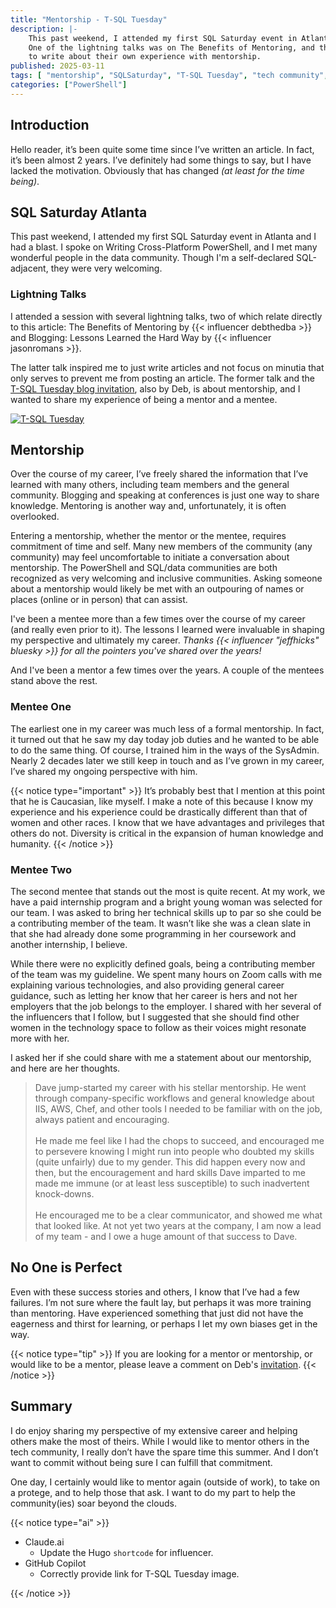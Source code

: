 ```yaml
---
title: "Mentorship - T-SQL Tuesday"
description: |-
    This past weekend, I attended my first SQL Saturday event in Atlanta and I had a blast.
    One of the lightning talks was on The Benefits of Mentoring, and the speaker invited bloggers
    to write about their own experience with mentorship.
published: 2025-03-11
tags: [ "mentorship", "SQLSaturday", "T-SQL Tuesday", "tech community", "career development", "diversity", "professional growth", "tech mentoring", "SQL community", "personal reflection" ]
categories: ["PowerShell"]
---
```


## Introduction

Hello reader, it’s been quite some time since I’ve written an article.
In fact, it’s been almost 2 years.
I’ve definitely had some things to say, but I have lacked the motivation.
Obviously that has changed _(at least for the time being)_.

## SQL Saturday Atlanta

This past weekend, I attended my first SQL Saturday event in Atlanta and I had a blast.
I spoke on Writing Cross-Platform PowerShell, and I met many wonderful people in the data community.
Though I'm a self-declared SQL-adjacent, they were very welcoming.

### Lightning Talks

I attended a session with several lightning talks, two of which relate directly to this article:
The Benefits of Mentoring by {{< influencer debthedba >}} and Blogging: Lessons Learned the Hard Way by {{< influencer jasonromans >}}.

The latter talk inspired me to just write articles and not focus on minutia that only serves to prevent me from posting an article.
The former talk and the [T-SQL Tuesday blog invitation](https://debthedba.wordpress.com/2025/03/04/t-sql-tuesday-184-the-invitation/),
also by Deb, is about mentorship, and I wanted to share my experience of being a mentor and a mentee.

[![T-SQL Tuesday](/images/tsqltuesday/tsql2sday-150x150.png "T-SQL Tuesday")](https://tsqltuesday.com)

## Mentorship

Over the course of my career, I’ve freely shared the information that I’ve learned with many others,
including team members and the general community.
Blogging and speaking at conferences is just one way to share knowledge.
Mentoring is another way and, unfortunately, it is often overlooked.

Entering a mentorship, whether the mentor or the mentee, requires commitment of time and self.
Many new members of the community (any community) may feel uncomfortable to initiate a conversation about mentorship.
The PowerShell and SQL/data communities are both recognized as very welcoming and inclusive communities.
Asking someone about a mentorship would likely be met with an outpouring of names or places (online or in person) that can assist.

I've been a mentee more than a few times over the course of my career (and really even prior to it).
The lessons I learned were invaluable in shaping my perspective and ultimately my career.
_Thanks {{< influencer "jeffhicks" bluesky >}} for all the pointers you've shared over the years!_

And I've been a mentor a few times over the years.
A couple of the mentees stand above the rest.

### Mentee One

The earliest one in my career was much less of a formal mentorship.
In fact, it turned out that he saw my day today job duties and he wanted to be able to do the same thing.
Of course, I trained him in the ways of the SysAdmin.
Nearly 2 decades later we still keep in touch and as I’ve grown in my career, I’ve shared my ongoing perspective with him.

{{< notice type="important" >}}
It’s probably best that I mention at this point that he is Caucasian, like myself.
I make a note of this because I know my experience and his experience could be drastically different than that of women and other races.
I know that we have advantages and privileges that others do not.
Diversity is critical in the expansion of human knowledge and humanity.
{{< /notice >}}

### Mentee Two

The second mentee that stands out the most is quite recent.
At my work, we have a paid internship program and a bright young woman was selected for our team.
I was asked to bring her technical skills up to par so she could be a contributing member of the team.
It wasn’t like she was a clean slate in that she had already done some programming in her coursework and another internship, I believe.

While there were no explicitly defined goals, being a contributing member of the team was my guideline.
We spent many hours on Zoom calls with me explaining various technologies, and also providing general career guidance,
such as letting her know that her career is hers and not her employers that the job belongs to the employer.
I shared with her several of the influencers that I follow,
but I suggested that she should find other women in the technology space to follow as their voices might resonate more with her.

I asked her if she could share with me a statement about our mentorship, and here are her thoughts.

> Dave jump-started my career with his stellar mentorship.
> He went through company-specific workflows and general knowledge about IIS, AWS, Chef,
> and other tools I needed to be familiar with on the job, always patient and encouraging.
> \
> \
> He made me feel like I had the chops to succeed, and encouraged me to persevere
> knowing I might run into people who doubted my skills (quite unfairly) due to my gender.
> This did happen every now and then, but the encouragement and hard skills Dave imparted to me
> made me immune (or at least less susceptible) to such inadvertent knock-downs.
> \
> \
> He encouraged me to be a clear communicator, and showed me what that looked like.
> At not yet two years at the company, I am now a lead of my team - and I owe a huge amount of that success to Dave.

## No One is Perfect

Even with these success stories and others, I know that I’ve had a few failures.
I’m not sure where the fault lay, but perhaps it was more training than mentoring.
Have experienced something that just did not have the eagerness and thirst for learning, or perhaps I let my own biases get in the way.

{{< notice type="tip" >}}
If you are looking for a mentor or mentorship, or would like to be a mentor,
please leave a comment on Deb's [invitation](https://debthedba.wordpress.com/2025/03/04/t-sql-tuesday-184-the-invitation).
{{< /notice >}}

## Summary

I do enjoy sharing my perspective of my extensive career and helping others make the most of theirs.
While I would like to mentor others in the tech community, I really don’t have the spare time this summer.
And I don’t want to commit without being sure I can fulfill that commitment.

One day, I certainly would like to mentor again (outside of work), to take on a protege, and to help those that ask.
I want to do my part to help the community(ies) soar beyond the clouds.

{{< notice type="ai" >}}

- Claude.ai
  - Update the Hugo `shortcode` for influencer.
- GitHub Copilot
  - Correctly provide link for T-SQL Tuesday image.

{{< /notice >}}